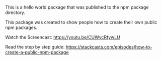 This is a hello world package that was published to the npm package directory.

This package was created to show people how to create their own public npm packages.

Watch the Screencast: https://youtu.be/CUWycRtywLU

Read the step by step guide: https://stackcasts.com/episodes/how-to-create-a-public-npm-package
